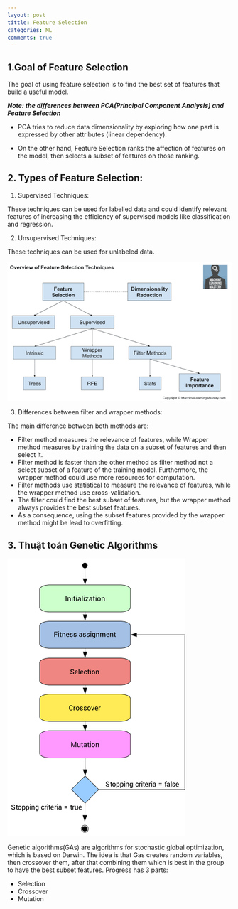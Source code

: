 ```yaml
---
layout: post
tittle: Feature Selection
categories: ML
comments: true
---
```


## 1.Goal of Feature Selection
The goal of using feature selection is to find the best set of features that build a useful model.

***Note: the differences between PCA(Principal Component Analysis) and Feature Selection***  

* PCA tries to reduce data dimensionality by exploring how one part is expressed by other attributes (linear dependency).

* On the other hand, Feature Selection ranks the affection of features on the model, then selects a subset of features on those ranking.


## 2. Types of Feature Selection:
1. Supervised Techniques:  

These techniques can be used for labelled data and could identify relevant features of increasing the efficiency of supervised models like classification and regression.

2. Unsupervised Techniques:  

These techniques can be used for unlabeled data.

![alt](https://raw.githubusercontent.com/khangdltUIT/khangdltUIT.github.io/master/images/Overview-of-Feature-Selection-Techniques3.webp
)

3. Differences between filter and wrapper methods:

The main difference between both methods are:
* Filter method measures the relevance of features, while Wrapper method measures by training the data on a subset of features and then select it.
* Filter method is faster than the other method as filter method not a select subset of a feature of the training model. Furthermore, the wrapper method could use more resources for computation.
* Filter methods use statistical to measure the relevance of features, while the wrapper method use cross-validation.
* The filter could find the best subset of features, but the wrapper method always provides the best subset features.
* As a consequence, using the subset features provided by the wrapper method might be lead to overfitting.

## 3. Thuật toán Genetic Algorithms
![alt](https://raw.githubusercontent.com/khangdltUIT/khangdltUIT.github.io/master/images/genetic_algorithm.png)

Genetic algorithms(GAs) are algorithms for stochastic global optimization, which is based on Darwin.
The idea is that Gas creates random variables, then crossover them, after that combining them which is best in the group to have the best subset features.
Progress has 3 parts:
* Selection
* Crossover
* Mutation



